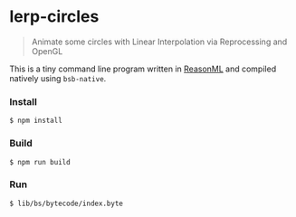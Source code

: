 # lerp-circles

> Animate some circles with Linear Interpolation via Reprocessing and OpenGL

This is a tiny command line program written in [ReasonML](https://reasonml.github.io/) and compiled natively using `bsb-native`.

### Install

```
$ npm install
```

### Build

```
$ npm run build
```

### Run

```
$ lib/bs/bytecode/index.byte
```
